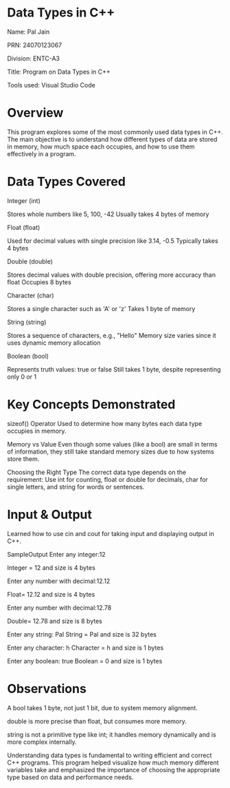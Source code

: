 # Data Types in C++
Name: Pal Jain

PRN: 24070123067

Division: ENTC-A3

Title: Program on Data Types in C++

Tools used: Visual Studio Code

# Overview
This program explores some of the most commonly used data types in C++. The main objective is to understand how different types of data are stored in memory, how much space each occupies, and how to use them effectively in a program.

# Data Types Covered
Integer (int)

Stores whole numbers like 5, 100, -42
Usually takes 4 bytes of memory

Float (float)

Used for decimal values with single precision like 3.14, -0.5
Typically takes 4 bytes

Double (double)

Stores decimal values with double precision, offering more accuracy than float
Occupies 8 bytes

Character (char)

Stores a single character such as 'A' or 'z'
Takes 1 byte of memory

String (string)

Stores a sequence of characters, e.g., "Hello"
Memory size varies since it uses dynamic memory allocation

Boolean (bool)

Represents truth values: true or false
Still takes 1 byte, despite representing only 0 or 1

# Key Concepts Demonstrated
sizeof() Operator
Used to determine how many bytes each data type occupies in memory.

Memory vs Value
Even though some values (like a bool) are small in terms of information, they still take standard memory sizes due to how systems store them.

Choosing the Right Type
The correct data type depends on the requirement:
Use int for counting, float or double for decimals, char for single letters, and string for words or sentences.

# Input & Output
Learned how to use cin and cout for taking input and displaying output in C++.

SampleOutput
Enter any integer:12

Integer = 12 and size is 4 bytes

Enter any number with decimal:12.12

Float= 12.12 and size is 4 bytes

Enter any number with decimal:12.78

Double= 12.78 and size is 8 bytes

Enter any string: Pal
String = Pal and size is 32 bytes

Enter any character: h
Character = h and size is 1 bytes

Enter any boolean: true
Boolean = 0 and size is 1 bytes

# Observations
A bool takes 1 byte, not just 1 bit, due to system memory alignment.

double is more precise than float, but consumes more memory.

string is not a primitive type like int; it handles memory dynamically and is more complex internally.

Understanding data types is fundamental to writing efficient and correct C++ programs. This program helped visualize how much memory different variables take and emphasized the importance of choosing the appropriate type based on data and performance needs.

